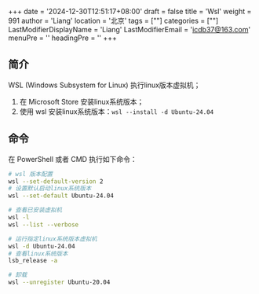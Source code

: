 +++
date = '2024-12-30T12:51:17+08:00'
draft = false
title = 'Wsl'
weight = 991
author = 'Liang'
location = '北京'
tags = [""]
categories = [""]
LastModifierDisplayName = 'Liang'
LastModifierEmail = 'icdb37@163.com'
menuPre = ''
headingPre = ''
+++

## 简介
WSL (Windows Subsystem for Linux) 执行linux版本虚拟机；

1. 在 Microsoft Store 安装linux系统版本；
2. 使用 wsl 安装linux系统版本：`wsl --install -d Ubuntu-24.04`

## 命令

在 PowerShell 或者 CMD 执行如下命令：
```sh
# wsl 版本配置
wsl --set-default-version 2
# 设置默认启动linux系统版本
wsl --set-default Ubuntu-24.04

# 查看已安装虚拟机
wsl -l
wsl --list --verbose

# 运行指定linux系统版本虚拟机
wsl -d Ubuntu-24.04
# 查看linux系统版本
lsb_release -a

# 卸载
wsl --unregister Ubuntu-20.04
```